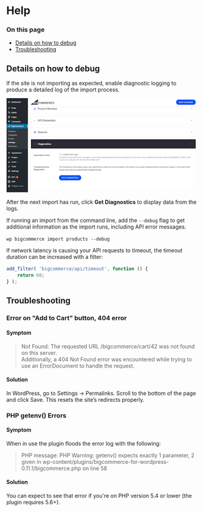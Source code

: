 # Help


<div class="otp" id="no-index">
	
### On this page

- [Details on how to debug](#details-on-how-to-debug)
- [Troubleshooting](#troubleshooting)

</div>

## Details on how to debug

If the site is not importing as expected, enable diagnostic logging to produce a detailed log of the import process.

![Diagnostic logging](https://raw.githubusercontent.com/bigcommerce/dev-docs/master/assets/images/details-on-how-to-debug.png)

After the next import has run, click **Get Diagnostics** to display data from the logs.

If running an import from the command line, add the `--debug` flag to get additional information as the import runs, including API error messages.

`wp bigcommerce import products --debug`

If network latency is causing your API requests to timeout, the timeout duration can be increased with a filter:

```js
add_filter( 'bigcommerce/api/timeout', function () {
	return 60;
} );
```

## Troubleshooting

### Error on "Add to Cart" button, 404 error

#### Symptom

> Not Found: The requested URL /bigcommerce/cart/42 was not found on this server.  
> Additionally, a 404 Not Found error was encountered while trying to use an ErrorDocument to handle the request.

#### Solution
In WordPress, go to Settings → Permalinks. Scroll to the bottom of the page and click Save. This resets the site’s redirects properly.

### PHP getenv() Errors

#### Symptom
When in use the plugin floods the error log with the following:

> PHP message: PHP Warning: getenv() expects exactly 1 parameter, 2 given in wp-content/plugins/bigcommerce-for-wordpress-0.11.1/bigcommerce.php on line 58

#### Solution
You can expect to see that error if you're on PHP version 5.4 or lower (the plugin requires 5.6+).
